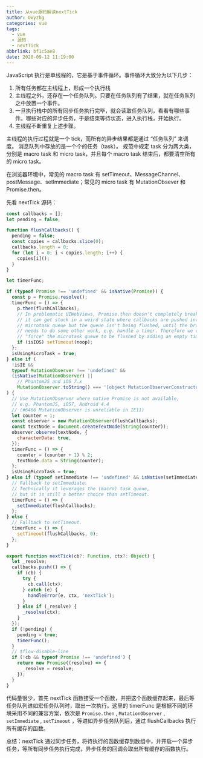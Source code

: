 ```yaml
---
title: 从vue源码解读nextTick
author: Oxyzhg
categories: vue
tags:
  - vue
  - 源码
  - nextTick
abbrlink: bf1c5ae8
date: 2020-09-12 11:19:00
---
```


JavaScript 执行是单线程的，它是基于事件循环。事件循环大致分为以下几步：

1. 所有任务都在主线程上，形成一个执行栈
2. 主线程之外，还存在一个任务队列。只要在任务队列有了结果，就在任务队列之中放置一个事件。
3. 一旦执行栈中的所有同步任务执行完毕，就会读取任务队列，看看有哪些事件。哪些对应的异步任务，于是结束等待状态，进入执行栈，开始执行。
4. 主线程不断重复上述步骤。

主线程的执行过程就是一个 tick，而所有的异步结果都是通过 “任务队列” 来调度。 消息队列中存放的是一个个的任务（task）。 规范中规定 task 分为两大类，分别是 macro task 和 micro task，并且每个 macro task 结束后，都要清空所有的 micro task。

在浏览器环境中，常见的 macro task 有 setTimeout、MessageChannel、postMessage、setImmediate；常见的 micro task 有 MutationObsever 和 Promise.then。

先看 nextTick 源码：

```javascript
const callbacks = [];
let pending = false;

function flushCallbacks() {
  pending = false;
  const copies = callbacks.slice(0);
  callbacks.length = 0;
  for (let i = 0; i < copies.length; i++) {
    copies[i]();
  }
}

let timerFunc;

if (typeof Promise !== 'undefined' && isNative(Promise)) {
  const p = Promise.resolve();
  timerFunc = () => {
    p.then(flushCallbacks);
    // In problematic UIWebViews, Promise.then doesn't completely break, but
    // it can get stuck in a weird state where callbacks are pushed into the
    // microtask queue but the queue isn't being flushed, until the browser
    // needs to do some other work, e.g. handle a timer. Therefore we can
    // "force" the microtask queue to be flushed by adding an empty timer.
    if (isIOS) setTimeout(noop);
  };
  isUsingMicroTask = true;
} else if (
  !isIE &&
  typeof MutationObserver !== 'undefined' &&
  (isNative(MutationObserver) ||
    // PhantomJS and iOS 7.x
    MutationObserver.toString() === '[object MutationObserverConstructor]')
) {
  // Use MutationObserver where native Promise is not available,
  // e.g. PhantomJS, iOS7, Android 4.4
  // (#6466 MutationObserver is unreliable in IE11)
  let counter = 1;
  const observer = new MutationObserver(flushCallbacks);
  const textNode = document.createTextNode(String(counter));
  observer.observe(textNode, {
    characterData: true,
  });
  timerFunc = () => {
    counter = (counter + 1) % 2;
    textNode.data = String(counter);
  };
  isUsingMicroTask = true;
} else if (typeof setImmediate !== 'undefined' && isNative(setImmediate)) {
  // Fallback to setImmediate.
  // Technically it leverages the (macro) task queue,
  // but it is still a better choice than setTimeout.
  timerFunc = () => {
    setImmediate(flushCallbacks);
  };
} else {
  // Fallback to setTimeout.
  timerFunc = () => {
    setTimeout(flushCallbacks, 0);
  };
}

export function nextTick(cb?: Function, ctx?: Object) {
  let _resolve;
  callbacks.push(() => {
    if (cb) {
      try {
        cb.call(ctx);
      } catch (e) {
        handleError(e, ctx, 'nextTick');
      }
    } else if (_resolve) {
      _resolve(ctx);
    }
  });
  if (!pending) {
    pending = true;
    timerFunc();
  }
  // $flow-disable-line
  if (!cb && typeof Promise !== 'undefined') {
    return new Promise((resolve) => {
      _resolve = resolve;
    });
  }
}
```

代码量很少，首先 nextTick 函数接受一个函数，并把这个函数缓存起来，最后等任务队列进如宏任务队列时，取出一次执行。这里的 timerFunc 是根据不同的环境采用不同的兼容方案，依次是 `Promise.then` , `MutationObserver` , `setImmediate` , `setTimeout` ，等进如异步任务队列后，通过 flushCallbacks 执行所有缓存的函数。

总结：nextTick 通过同步任务，将待执行的函数缓存到数组中，并开启一个异步任务，等所有同步任务执行完成，异步任务的回调会取出所有缓存的函数执行。
